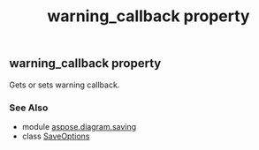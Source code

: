 ﻿---
title: warning_callback property
second_title: Aspose.Diagram for Python via .NET API References
description: 
type: docs
weight: 60
url: /python-net/aspose.diagram.saving/saveoptions/warning_callback/
is_root: false
---

## warning_callback property


Gets or sets warning callback.

### See Also
* module [aspose.diagram.saving](../../)
* class [SaveOptions](/diagram/python-net/aspose.diagram.saving/saveoptions)
